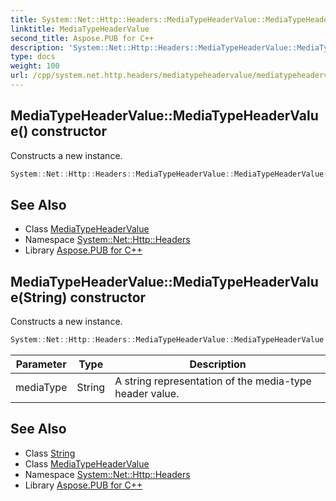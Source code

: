 ```yaml
---
title: System::Net::Http::Headers::MediaTypeHeaderValue::MediaTypeHeaderValue constructor
linktitle: MediaTypeHeaderValue
second_title: Aspose.PUB for C++
description: 'System::Net::Http::Headers::MediaTypeHeaderValue::MediaTypeHeaderValue constructor. Constructs a new instance in C++.'
type: docs
weight: 100
url: /cpp/system.net.http.headers/mediatypeheadervalue/mediatypeheadervalue/
---
```

## MediaTypeHeaderValue::MediaTypeHeaderValue() constructor


Constructs a new instance.

```cpp
System::Net::Http::Headers::MediaTypeHeaderValue::MediaTypeHeaderValue()
```

## See Also

* Class [MediaTypeHeaderValue](../)
* Namespace [System::Net::Http::Headers](../../)
* Library [Aspose.PUB for C++](../../../)
## MediaTypeHeaderValue::MediaTypeHeaderValue(String) constructor


Constructs a new instance.

```cpp
System::Net::Http::Headers::MediaTypeHeaderValue::MediaTypeHeaderValue(String mediaType)
```


| Parameter | Type | Description |
| --- | --- | --- |
| mediaType | String | A string representation of the media-type header value. |

## See Also

* Class [String](../../../system/string/)
* Class [MediaTypeHeaderValue](../)
* Namespace [System::Net::Http::Headers](../../)
* Library [Aspose.PUB for C++](../../../)
